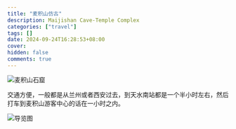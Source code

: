 ```yaml
---
title: "麦积山仿古"
description: Maijishan Cave-Temple Complex
categories: ["travel"]
tags: []
date: 2024-09-24T16:28:53+08:00
cover:
hidden: false
comments: true
---
```


![麦积山石窟](https://static.fatesinger.com/2024/09/n1pq6dns80gkt1t5.jpg)

交通方便，一般都是从兰州或者西安过去，到天水南站都是一个半小时左右，然后打车到麦积山游客中心的话在一小时之内。

![导览图](https://static.fatesinger.com/2024/09/7r5cwpbgzqtpzwv3.jpg)
